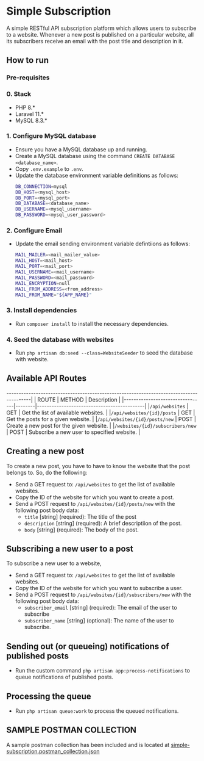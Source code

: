 # Simple Subscription
A simple RESTful API subscription platform which allows users to subscribe to a website.
Whenever a new post is published on a particular website,
all its subscribers receive an email with the post title and description in it.


## How to run
### Pre-requisites

### 0. Stack
- PHP 8.*
- Laravel 11.*
- MySQL 8.3.*

### 1. Configure MySQL database
- Ensure you have a MySQL database up and running.
- Create a MySQL database using the command `CREATE DATABASE <database_name>`.
- Copy `.env.example` to `.env`.
- Update the database environment variable definitions as follows:
  ```bash
  DB_CONNECTION=mysql
  DB_HOST=<mysql_host>
  DB_PORT=<mysql_port>
  DB_DATABASE=<database_name>
  DB_USERNAME=<mysql_username>
  DB_PASSWORD=<mysql_user_password>
  ```

### 2. Configure Email
- Update the email sending environment variable defintiions as follows:
  ```bash
  MAIL_MAILER=<mail_mailer_value>
  MAIL_HOST=<mail_host>
  MAIL_PORT=<mail_port>
  MAIL_USERNAME=<mail_username>
  MAIL_PASSWORD=<mail_password>
  MAIL_ENCRYPTION=null
  MAIL_FROM_ADDRESS=<from_address>
  MAIL_FROM_NAME="${APP_NAME}"
  ```

### 3. Install dependencies
- Run `composer install` to install the necessary dependencies.

### 4. Seed the database with websites
- Run `php artisan db:seed --class=WebsiteSeeder` to seed the database with website.


## Available API Routes
----------------------------------------------------------------------------------------|
| ROUTE                           | METHOD | Description                                |
|---------------------------------|--------|--------------------------------------------|
|`/api/websites`                  | GET    | Get the list of available websites.        |
|`/api/websites/{id}/posts`       | GET    | Get the posts for a given website.         |
|`/api/websites/{id}/posts/new`   | POST   | Create a new post for the given website.   |
|`/websites/{id}/subscribers/new` | POST   | Subscribe a new user to specified website. |


## Creating a new post
To create a new post, you have to have to know the website that the post belongs to.
So, do the following:
- Send a GET request to: `/api/websites` to get the list of available websites.
- Copy the ID of the website for which you want to create a post.
- Send a POST request to `/api/websites/{id}/posts/new` with the following post body data:
    - `title` [string] (required): The title of the post
    - `description` [string] (required): A brief descriptiion of the post.
    - `body` [string] (required): The body of the post.

## Subscribing a new user to a post
To subscribe a new user to a website,
- Send a GET request to: `/api/websites` to get the list of available websites.
- Copy the ID of the website for which you want to subscribe a user.
- Send a POST request to `/api/websites/{id}/subscribers/new` with the following post body data:
  - `subscriber_email` [string] (required): The email of the user to subscribe
  - `subscriber_name` [string] (optional): The name of the user to subscribe.


## Sending out (or queueing) notifications of published posts
- Run the custom command `php artisan app:process-notifications` to queue notifications of published posts.

## Processing the queue
- Run `php artisan queue:work` to process the queued notifications.


## SAMPLE POSTMAN COLLECTION
A sample postman collection has been included and is located at
<a href="simple-subscription.postman_collection.json">simple-subscription.postman_collection.json</a>
